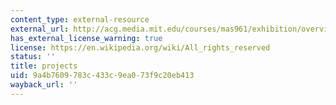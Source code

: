 ```yaml
---
content_type: external-resource
external_url: http://acg.media.mit.edu/courses/mas961/exhibition/overview.html
has_external_license_warning: true
license: https://en.wikipedia.org/wiki/All_rights_reserved
status: ''
title: projects
uid: 9a4b7609-783c-433c-9ea0-73f9c20eb413
wayback_url: ''
---
```

